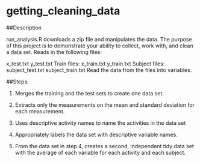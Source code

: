# getting_cleaning_data

##Description

run_analysis.R downloads a zip file and manipulates the data. 
The purpose of this project is to demonstrate your ability to collect, work with, and clean a data set.
Reads in the following files:

x_test.txt
y_test.txt
Train files:
x_train.txt
y_train.txt
Subject files:
subject_test.txt
subject_train.txt
Read the data from the files into variables.

##Steps:

1. Merges the training and the test sets to create one data set.

2. Extracts only the measurements on the mean and standard deviation for each measurement.

3. Uses descriptive activity names to name the activities in the data set

4. Appropriately labels the data set with descriptive variable names.

5. From the data set in step 4, creates a second, independent tidy data set with the average of each variable for each activity and each subject.

